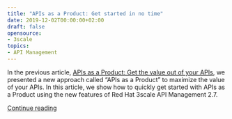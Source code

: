 ```yaml
---
title: "APIs as a Product: Get started in no time"
date: 2019-12-02T00:00:00+02:00
draft: false
opensource:
- 3scale
topics:
- API Management
---
```


In the previous article, [APIs as a Product: Get the value out of your APIs](../apis-as-a-product-get-the-value-out-of-your-apis/), we presented a new approach called “APIs as a Product” to maximize the value of your APIs. In this article, we show how to quickly get started with APIs as a Product using the new features of Red Hat 3scale API Management 2.7.

[Continue reading](https://developers.redhat.com/blog/2019/12/03/apis-as-a-product-get-started-in-no-time/)
